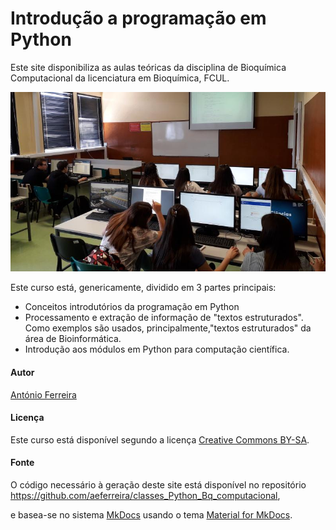 # Introdução a programação em Python

Este site disponibiliza as aulas teóricas da disciplina de Bioquímica Computacional da licenciatura em Bioquímica, FCUL.

![class](images/class.jpg)

Este curso está, genericamente, dividido em 3 partes principais:

- Conceitos introdutórios da programação em Python
- Processamento e extração de informação de "textos estruturados". Como exemplos são usados, principalmente,"textos estruturados" da área de Bioinformática.
- Introdução aos módulos em Python para computação científica.

#### Autor

[António Ferreira](http://webpages.fc.ul.pt/~aeferreira/) 

#### Licença

Este curso está disponível segundo a licença [Creative Commons BY-SA](http://creativecommons.org/licenses/by-sa/3.0/).

#### Fonte

O código necessário à geração deste site está disponível no repositório https://github.com/aeferreira/classes_Python_Bq_computacional,

e basea-se no sistema [MkDocs](https://www.mkdocs.org/) usando o tema [Material for MkDocs](https://squidfunk.github.io/mkdocs-material/).


